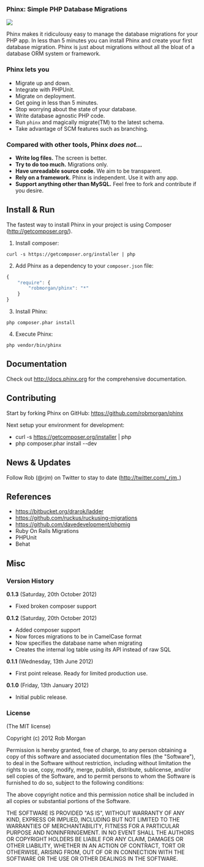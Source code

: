 ### Phinx: Simple PHP Database Migrations

<a href="http://travis-ci.org/robmorgan/phinx"><img src="https://secure.travis-ci.org/robmorgan/phinx.png"/></a>

Phinx makes it ridiculousy easy to manage the database migrations for your PHP app. In less than 5 minutes you can install Phinx and create your first database migration. Phinx is just about migrations without all the bloat of a database ORM system or framework.

### Phinx lets you

* Migrate up and down.
* Integrate with PHPUnit.
* Migrate on deployment.
* Get going in less than 5 minutes.
* Stop worrying about the state of your database.
* Write database agnostic PHP code.
* Run `phinx` and magically migrate(TM) to the latest schema.
* Take advantage of SCM features such as branching.

### Compared with other tools, Phinx _does not…_

* **Write log files.** The screen is better.
* **Try to do too much.** Migrations only.
* **Have unreadable source code.** We aim to be transparent.
* **Rely on a framework.** Phinx is independent. Use it with any app.
* **Support anything other than MySQL.** Feel free to fork and contribute if you desire.

## Install & Run

The fastest way to install Phinx in your project is using Composer (http://getcomposer.org/).

1. Install composer:

```    
curl -s https://getcomposer.org/installer | php
```
    
2. Add Phinx as a dependency to your `composer.json` file:

```js
{
    "require": {
        "robmorgan/phinx": "*"
    }
}
```
    
3. Install Phinx:
    
```
php composer.phar install
```
    
4. Execute Phinx:
    
```
php vendor/bin/phinx
```

## Documentation

Check out http://docs.phinx.org for the comprehensive documentation.

## Contributing

Start by forking Phinx on GitHub: https://github.com/robmorgan/phinx

Next setup your environment for development:
 
 * curl -s https://getcomposer.org/installer | php
 * php composer.phar install --dev
  
## News & Updates

Follow Rob (@_rjm_) on Twitter to stay to date (http://twitter.com/_rjm_)

## References

  * https://bitbucket.org/drarok/ladder
  * https://github.com/ruckus/ruckusing-migrations
  * https://github.com/davedevelopment/phpmig
  * Ruby On Rails Migrations
  * PHPUnit
  * Behat
  
## Misc

### Version History

**0.1.3** (Saturday, 20th October 2012)

* Fixed broken composer support

**0.1.2** (Saturday, 20th October 2012)

* Added composer support
* Now forces migrations to be in CamelCase format
* Now specifies the database name when migrating
* Creates the internal log table using its API instead of raw SQL

**0.1.1** (Wednesday, 13th June 2012)

* First point release. Ready for limited production use.

**0.1.0** (Friday, 13th January 2012)

* Initial public release.
  
### License

(The MIT license)

Copyright (c) 2012 Rob Morgan

Permission is hereby granted, free of charge, to any person obtaining a copy of this software and associated documentation files (the "Software"), to deal in the Software without restriction, including without limitation the rights to use, copy, modify, merge, publish, distribute, sublicense, and/or sell copies of the Software, and to permit persons to whom the Software is furnished to do so, subject to the following conditions:

The above copyright notice and this permission notice shall be included in all copies or substantial portions of the Software.

THE SOFTWARE IS PROVIDED "AS IS", WITHOUT WARRANTY OF ANY KIND, EXPRESS OR IMPLIED, INCLUDING BUT NOT LIMITED TO THE WARRANTIES OF MERCHANTABILITY, FITNESS FOR A PARTICULAR PURPOSE AND NONINFRINGEMENT. IN NO EVENT SHALL THE AUTHORS OR COPYRIGHT HOLDERS BE LIABLE FOR ANY CLAIM, DAMAGES OR OTHER LIABILITY, WHETHER IN AN ACTION OF CONTRACT, TORT OR OTHERWISE, ARISING FROM, OUT OF OR IN CONNECTION WITH THE SOFTWARE OR THE USE OR OTHER DEALINGS IN THE SOFTWARE.
